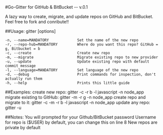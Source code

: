 #Go-Gitter for GitHub & BitBucket -- v.0.1

A lazy way to create, migrate, and update repos on GitHub and BitBucket.
Feel free to fork and conribute!!

##Usage: gitter [options]

    -n, --name=MANDATORY             Set the name of the new repo
    -r, --repo-hub=MANDATORY         Where do you want this repo? GitHub = g, Bitbucket = b
    -c, --create                     Create new repo
    -m, --migrate                    Migrate existing repo to new provider
    -u, --update                     Update existing repo with default commit message
    -l, --language=MANDATORY         Set language of the new repo
    -d, --debug                      Print commands for inspection, don't actually run them
    -h, --help                       Prints this little guide

##Examples:
create new repo: 		gitter -c -r b -l javascript -n node_app
migrate existing to GitHub: 	gitter -m -r g -n node_app
create repo and migrate to it: 	gitter -c -m -r b -l javascript -n node_app
update any repo: 		gitter -u

##Notes:
You will prompted for your Github/BitBucket password
Username for repo is ($USER) by default, you can change this on line 8
New repos are private by default